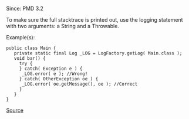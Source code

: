 Since: PMD 3.2

To make sure the full stacktrace is printed out, use the logging statement with two arguments: a String and a Throwable.

Example(s):
```
public class Main {
   private static final Log _LOG = LogFactory.getLog( Main.class );
   void bar() {
     try {
     } catch( Exception e ) {
      _LOG.error( e ); //Wrong!
     } catch( OtherException oe ) {
      _LOG.error( oe.getMessage(), oe ); //Correct
     }
   }
}
```

[Source](https://pmd.github.io/pmd-5.6.1/pmd-java/rules/java/logging-jakarta-commons.html#UseCorrectExceptionLogging)
